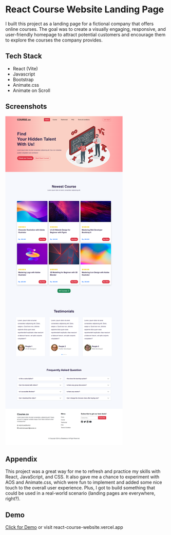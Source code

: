 
# React Course Website Landing Page

I built this project as a landing page for a fictional company that offers online courses. The goal was to create a visually engaging, responsive, and user-friendly homepage to attract potential customers and encourage them to explore the courses the company provides.




## Tech Stack

- React (Vite)
- Javascript
- Bootstrap
- Animate.css
- Animate on Scroll


## Screenshots

![Project Screenshot](public/course-landing.png)


## Appendix

This project was a great way for me to refresh and practice my skills with React, JavaScript, and CSS. It also gave me a chance to experiment with AOS and Animate.css, which were fun to implement and added some nice touch to the overall user experience. Plus, I got to build something that could be used in a real-world scenario (landing pages are everywhere, right?).


## Demo

[Click for Demo](react-course-website.vercel.app) or visit react-course-website.vercel.app


